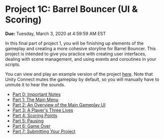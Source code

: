 # Project 1C: Barrel Bouncer (UI & Scoring)

**Due:** Tuesday, March 3, 2020 at 4:59:59 AM EST

In this final part of project 1, you will be finishing up elements of the gameplay and creating a more cohesive storyline for Barrel Bouncer. This project is intended to give you practice with creating user interfaces, dealing with scene management, and using events and coroutines in your scripts.

You can view and play an example version of the project [here](https://connect.unity.com/p/cmsc388m-project-1c). Note that Unity Connect mutes the gameplay by default, so you will manually have to unmute it to hear the sounds.

* [Part 0: Important Notes](notes)
* [Part 1: The Main Menu](main-menu)
* [Part 2: An Overview of the Main Gameplay UI](ui-overview)
* [Part 3: A Player's Three Lives](lives)
* [Part 4: Scoring Points](scoring)
* [Part 5: Pausing](pausing)
* [Part 6: Game Over](game-over)
* [Part 7: Submitting Your Project](submission)

